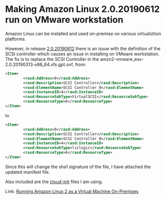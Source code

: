 # Making Amazon Linux 2.0.20190612 run on VMware workstation

Amazon Linux can be installed and used on-premise on various virtualiztion platforms.

However, in release [2.0.20190612](https://cdn.amazonlinux.com/os-images/2.0.20190612/) there is an issue with the definition of the SCSI controller which causes an issue in installing on VMware workstation. The fix is to replace the SCSI Controller in the amzn2-vmware_esx-2.0.20190313-x86_64.xfs.gpt.ovf, from:
```xml
<Item>
        <rasd:Address>0</rasd:Address>
        <rasd:Description>SCSI Controller</rasd:Description>
        <rasd:ElementName>SCSI Controller 0</rasd:ElementName>
        <rasd:InstanceID>4</rasd:InstanceID>
        <rasd:ResourceSubType>VirtualSCSI</rasd:ResourceSubType>
        <rasd:ResourceType>6</rasd:ResourceType>
</Item>
```
to
```xml
<Item>
        <rasd:Address>0</rasd:Address>
        <rasd:Description>SCSI Controller</rasd:Description>
        <rasd:ElementName>SCSI Controller 0</rasd:ElementName>
        <rasd:InstanceID>4</rasd:InstanceID>
        <rasd:ResourceSubType>lsilogic</rasd:ResourceSubType>
        <rasd:ResourceType>6</rasd:ResourceType>
</Item>
```
Since this will change the sha1 signature of the file, I have attached the updated manifest file. 

Also included are the [cloud-init](https://cloudinit.readthedocs.io/en/latest/) files I am using.


Link:
[Running Amazon Linux 2 as a Virtual Machine On-Premises](https://docs.aws.amazon.com/AWSEC2/latest/UserGuide/amazon-linux-2-virtual-machine.html)
